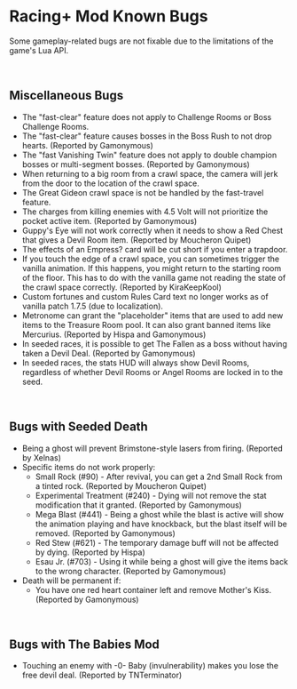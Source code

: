 # Racing+ Mod Known Bugs

<!-- markdownlint-disable MD033 -->

Some gameplay-related bugs are not fixable due to the limitations of the game's Lua API.

<br>

## Miscellaneous Bugs

- The "fast-clear" feature does not apply to Challenge Rooms or Boss Challenge Rooms.
- The "fast-clear" feature causes bosses in the Boss Rush to not drop hearts. (Reported by Gamonymous)
- The "fast Vanishing Twin" feature does not apply to double champion bosses or multi-segment bosses. (Reported by Gamonymous)
- When returning to a big room from a crawl space, the camera will jerk from the door to the location of the crawl space.
- The Great Gideon crawl space is not be handled by the fast-travel feature.
- The charges from killing enemies with 4.5 Volt will not prioritize the pocket active item. (Reported by Gamonymous)
- Guppy's Eye will not work correctly when it needs to show a Red Chest that gives a Devil Room item. (Reported by Moucheron Quipet)
- The effects of an Empress? card will be cut short if you enter a trapdoor.
- If you touch the edge of a crawl space, you can sometimes trigger the vanilla animation. If this happens, you might return to the starting room of the floor. This has to do with the vanilla game not reading the state of the crawl space correctly. (Reported by KiraKeepKool)
- Custom fortunes and custom Rules Card text no longer works as of vanilla patch 1.7.5 (due to localization).
- Metronome can grant the "placeholder" items that are used to add new items to the Treasure Room pool. It can also grant banned items like Mercurius. (Reported by Hispa and Gamonymous)
- In seeded races, it is possible to get The Fallen as a boss without having taken a Devil Deal. (Reported by Gamonymous)
- In seeded races, the stats HUD will always show Devil Rooms, regardless of whether Devil Rooms or Angel Rooms are locked in to the seed.

<br>

## Bugs with Seeded Death

- Being a ghost will prevent Brimstone-style lasers from firing. (Reported by Xelnas)
- Specific items do not work properly:
  - Small Rock (#90) - After revival, you can get a 2nd Small Rock from a tinted rock. (Reported by Moucheron Quipet)
  - Experimental Treatment (#240) - Dying will not remove the stat modification that it granted. (Reported by Gamonymous)
  - Mega Blast (#441) - Being a ghost while the blast is active will show the animation playing and have knockback, but the blast itself will be removed. (Reported by Gamonymous)
  - Red Stew (#621) - The temporary damage buff will not be affected by dying. (Reported by Hispa)
  - Esau Jr. (#703) - Using it while being a ghost will give the items back to the wrong character. (Reported by Gamonymous)
- Death will be permanent if:
  - You have one red heart container left and remove Mother's Kiss. (Reported by Gamonymous)

<br>

## Bugs with The Babies Mod

- Touching an enemy with -0- Baby (invulnerability) makes you lose the free devil deal. (Reported by TNTerminator)

<br>
